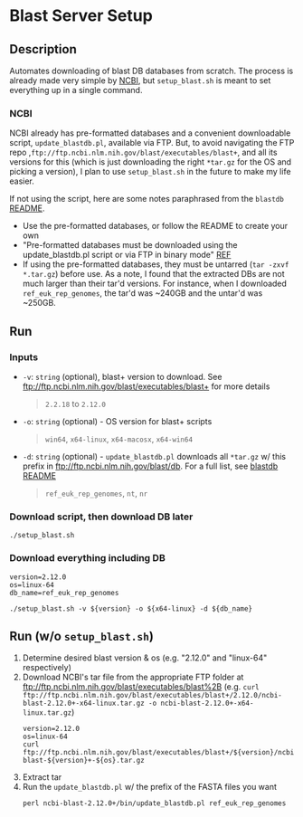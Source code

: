 # Blast Server Setup

## Description
Automates downloading of blast DB databases from scratch. The process is already made very simple by [NCBI](https://ftp.ncbi.nlm.nih.gov/blast/documents/blastdb.html), but `setup_blast.sh` is meant to set everything up in a single command.

### NCBI
NCBI already has pre-formatted databases and a convenient downloadable script, `update_blastdb.pl`, available via FTP. But, to avoid navigating the FTP repo ,`ftp://ftp.ncbi.nlm.nih.gov/blast/executables/blast+`, and all its versions for this (which is just downloading the right `*tar.gz` for the OS and picking a version), I plan to use `setup_blast.sh` in the future to make my life easier.

If not using the script, here are some notes paraphrased from the `blastdb` [README](https://ftp.ncbi.nlm.nih.gov/blast/documents/blastdb.html).
* Use the pre-formatted databases, or follow the README to create your own
* "Pre-formatted databases must be downloaded using the update_blastdb.pl script or via FTP in binary mode" [REF](https://ftp.ncbi.nlm.nih.gov/blast/documents/blastdb.html)
* If using the pre-formatted databases, they must be untarred (`tar -zxvf *.tar.gz`) before use. As a note, I found that the extracted DBs are not much larger than their tar'd versions. For instance, when I downloaded `ref_euk_rep_genomes`, the tar'd was ~240GB and the untar'd was ~250GB.

## Run
### Inputs
* `-v`: `string` (optional), blast+ version to download. See ftp://ftp.ncbi.nlm.nih.gov/blast/executables/blast+ for more details
  > `2.2.18` to `2.12.0`
* `-o`: `string` (optional) - OS version for blast+ scripts
  > `win64`, `x64-linux`, `x64-macosx`, `x64-win64`
* `-d`: `string` (optional) -  `update_blastdb.pl` downloads all `*tar.gz` w/ this prefix in ftp://ftp.ncbi.nlm.nih.gov/blast/db. For a full list, see [blastdb README](https://ftp.ncbi.nlm.nih.gov/blast/documents/blastdb.html)
  > `ref_euk_rep_genomes`, `nt`, `nr`

### Download script, then download DB later
```
./setup_blast.sh
```

### Download everything including DB 
```
version=2.12.0
os=linux-64
db_name=ref_euk_rep_genomes

./setup_blast.sh -v ${version} -o ${x64-linux} -d ${db_name}
```



## Run (w/o `setup_blast.sh`)
1. Determine desired blast version & os (e.g. "2.12.0" and "linux-64" respectively)
2. Download NCBI's tar file from the appropriate FTP folder at ftp://ftp.ncbi.nlm.nih.gov/blast/executables/blast%2B (e.g. `curl ftp://ftp.ncbi.nlm.nih.gov/blast/executables/blast+/2.12.0/ncbi-blast-2.12.0+-x64-linux.tar.gz -o ncbi-blast-2.12.0+-x64-linux.tar.gz`)
    ```
    version=2.12.0
    os=linux-64
    curl ftp://ftp.ncbi.nlm.nih.gov/blast/executables/blast+/${version}/ncbi-blast-${version}+-${os}.tar.gz
    ```
3. Extract tar
4. Run the `update_blastdb.pl` w/ the prefix of the FASTA files you want
    ```
    perl ncbi-blast-2.12.0+/bin/update_blastdb.pl ref_euk_rep_genomes
    ```
